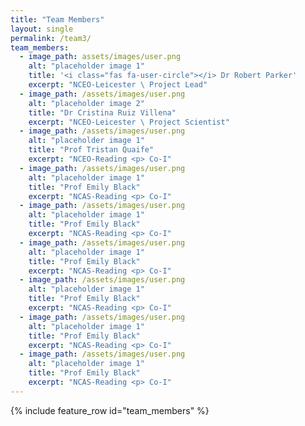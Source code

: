 ```yaml
---
title: "Team Members"
layout: single
permalink: /team3/
team_members:
  - image_path: assets/images/user.png
    alt: "placeholder image 1"
    title: '<i class="fas fa-user-circle"></i> Dr Robert Parker'
    excerpt: "NCEO-Leicester \ Project Lead"
  - image_path: /assets/images/user.png
    alt: "placeholder image 2"
    title: "Dr Cristina Ruiz Villena"
    excerpt: "NCEO-Leicester \ Project Scientist"
  - image_path: /assets/images/user.png
    alt: "placeholder image 1"
    title: "Prof Tristan Quaife"
    excerpt: "NCEO-Reading <p> Co-I"
  - image_path: /assets/images/user.png
    alt: "placeholder image 1"
    title: "Prof Emily Black"
    excerpt: "NCAS-Reading <p> Co-I"
  - image_path: /assets/images/user.png
    alt: "placeholder image 1"
    title: "Prof Emily Black"
    excerpt: "NCAS-Reading <p> Co-I"
  - image_path: /assets/images/user.png
    alt: "placeholder image 1"
    title: "Prof Emily Black"
    excerpt: "NCAS-Reading <p> Co-I"
  - image_path: /assets/images/user.png
    alt: "placeholder image 1"
    title: "Prof Emily Black"
    excerpt: "NCAS-Reading <p> Co-I"
  - image_path: /assets/images/user.png
    alt: "placeholder image 1"
    title: "Prof Emily Black"
    excerpt: "NCAS-Reading <p> Co-I"
  - image_path: /assets/images/user.png
    alt: "placeholder image 1"
    title: "Prof Emily Black"
    excerpt: "NCAS-Reading <p> Co-I"
---
```



{% include feature_row id="team_members" %}
